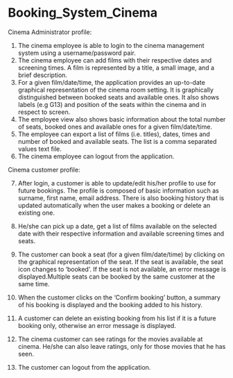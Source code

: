 # Booking_System_Cinema
Cinema Administrator profile:
1. The cinema employee is able to login to the cinema management system using a username/password pair.
2. The cinema employee can add films with their respective dates and screening times. A film is represented by a title, a small image, and a brief description.
3. For a given film/date/time, the application provides an up-to-date graphical representation of the cinema room setting. It is graphically distinguished between booked seats and available ones. It also shows labels (e.g G13) and position of the seats within the cinema and in respect to screen.
4. The employee view also shows basic information about the total number of seats, booked ones and available ones for a given film/date/time.
5. The employee can export a list of films (i.e. titles), dates, times and number of booked and available seats. The list is a comma separated values text file.
6. The cinema employee can logout from the application.

Cinema customer profile:

7. After login, a customer is able to update/edit his/her profile to use for future bookings. The profile is composed of basic information such as surname, first name, email address. There is also booking history that is updated automatically when the user makes a booking or delete an existing one.

8. He/she can pick up a date, get a list of films available on the selected date with their respective information and available screening times and seats.

9. The customer can book a seat (for a given film/date/time) by clicking on the graphical representation of the seat. If the seat is available, the seat icon changes to ‘booked’. If the seat is not available, an error message is displayed.Multiple seats can be booked by the same customer at the same time.

10. When the customer clicks on the ‘Confirm booking’ button, a summary of his booking is displayed and the booking added to his history.

11. A customer can delete an existing booking from his list if it is a future booking only, otherwise an error message is displayed.

12. The cinema customer can see ratings for the movies available at cinema. He/she can also leave ratings, only for those movies that he has seen. 

13. The customer can logout from the application.
